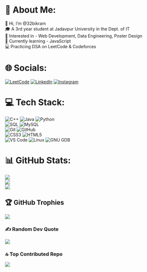 # 💫 About Me:
👋 Hi, I’m @32bikram  
🎓 A 3rd year student at Jadavpur University in the Dept. of IT  
👀 Interested in - Web Development, Data Engineering, Poster Design  
🌱 Currently learning - JavaScript    
💻 Practicing DSA on LeetCode & Codeforces  

# 🌐 Socials:
[![LeetCode](https://img.shields.io/badge/LeetCode-%23FFA116.svg?logo=LeetCode&logoColor=white)](https://leetcode.com/u/kiertolainen/)
[![LinkedIn](https://img.shields.io/badge/LinkedIn-%230077B5.svg?logo=linkedin&logoColor=white)](https://www.linkedin.com/in/bikram-sarkar-b90521257/) 
[![Instagram](https://img.shields.io/badge/Instagram-%23E4405F.svg?logo=Instagram&logoColor=white)](https://www.instagram.com/bikramdsarkar/)

# 💻 Tech Stack:
![C++](https://img.shields.io/badge/c++-%2300599C.svg?style=for-the-badge&logo=c%2B%2B&logoColor=white) 
![Java](https://img.shields.io/badge/java-%23ED8B00.svg?style=for-the-badge&logo=openjdk&logoColor=white) 
![Python](https://img.shields.io/badge/python-%233776AB.svg?style=for-the-badge&logo=python&logoColor=white)  
![SQL](https://img.shields.io/badge/sql-%2300f.svg?style=for-the-badge&logo=sqlite&logoColor=white) 
![MySQL](https://img.shields.io/badge/mysql-%2300f.svg?style=for-the-badge&logo=mysql&logoColor=white)  
![Git](https://img.shields.io/badge/git-%23F05033.svg?style=for-the-badge&logo=git&logoColor=white) 
![GitHub](https://img.shields.io/badge/github-%23121011.svg?style=for-the-badge&logo=github&logoColor=white)  
![CSS3](https://img.shields.io/badge/css3-%231572B6.svg?style=for-the-badge&logo=css3&logoColor=white) 
![HTML5](https://img.shields.io/badge/html5-%23E34F26.svg?style=for-the-badge&logo=html5&logoColor=white)  
![VS Code](https://img.shields.io/badge/VSCode-0078d7.svg?style=for-the-badge&logo=visual-studio-code&logoColor=white) 
![Linux](https://img.shields.io/badge/Linux-FCC624?style=for-the-badge&logo=linux&logoColor=black) 
![GNU GDB](https://img.shields.io/badge/GNU%20GDB-000000?style=for-the-badge&logo=gnu&logoColor=white)
# 📊 GitHub Stats:
![](https://github-readme-stats.vercel.app/api?username=Sayandeep27&theme=material-palenight&hide_border=false&include_all_commits=true&count_private=false)<br/>
![](https://github-readme-streak-stats.herokuapp.com/?user=Sayandeep27&theme=material-palenight&hide_border=false)<br/>
![](https://github-readme-stats.vercel.app/api/top-langs/?username=Sayandeep27&theme=material-palenight&hide_border=false&include_all_commits=true&count_private=false&layout=compact)

## 🏆 GitHub Trophies
![](https://github-profile-trophy.vercel.app/?username=Sayandeep27&theme=onedark&no-frame=false&no-bg=false&margin-w=4)

### ✍️ Random Dev Quote
![](https://quotes-github-readme.vercel.app/api?type=horizontal&theme=radical)

### 🔝 Top Contributed Repo
![](https://github-contributor-stats.vercel.app/api?username=Sayandeep27&limit=5&theme=dark&combine_all_yearly_contributions=true)
